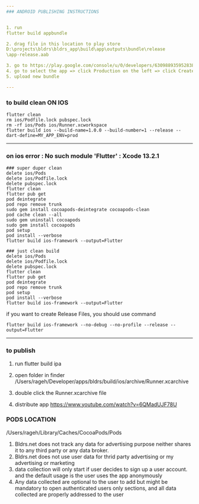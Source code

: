 ```yaml
---
### ANDROID PUBLISHING INSTRUCTIONS


1. run 
flutter build appbundle

2. drag file in this location to play store
D:\projects\bldrs\bldrs_app\build\app\outputs\bundle\release
\app-release.aab

3. go to https://play.google.com/console/u/0/developers/6309889359528388528/app-list
4. go to select the app => click Production on the left => click Create Release Button on top right
5. upload new bundle

---
```


### to build clean ON IOS

    flutter clean
    rm ios/Podfile.lock pubspec.lock
    rm -rf ios/Pods ios/Runner.xcworkspace
    flutter build ios --build-name=1.0.0 --build-number=1 --release --dart-define=MY_APP_ENV=prod

---

### on ios error : No such module 'Flutter' : Xcode 13.2.1

    ### super duper clean
    delete ios/Pods
    delete ios/Podfile.lock
    delete pubspec.lock
    flutter clean
    flutter pub get
    pod deintegrate
    pod repo remove trunk
    sudo gem install cocoapods-deintegrate cocoapods-clean
    pod cache clean --all
    sudo gem uninstall cocoapods
    sudo gem install cocoapods
    pod setup
    pod install --verbose
    flutter build ios-framework --output=Flutter

    ### just clean build
    delete ios/Pods
    delete ios/Podfile.lock
    delete pubspec.lock
    flutter clean
    flutter pub get
    pod deintegrate
    pod repo remove trunk
    pod setup
    pod install --verbose
    flutter build ios-framework --output=Flutter

if you want to create Release Files, 
you should use command

    flutter build ios-framework --no-debug --no-profile --release --output=Flutter

---

### to publish

1. run
    flutter build ipa

2. open folder in finder
   /Users/rageh/Developer/apps/bldrs/build/ios/archive/Runner.xcarchive

3. double click the Runner.xcarchive file
4. distribute app
https://www.youtube.com/watch?v=6QMadUJF78U


### PODS LOCATION
/Users/rageh/Library/Caches/CocoaPods/Pods

1. Bldrs.net does not track any data for advertising purpose neither shares it to any third party or any data broker.
2. Bldrs.net does not use user data for thrid party advertising or my advertising or marketing
3. data collection will only start if user decides to sign up a user account. and the default usage is the user uses the app anonymously
4. Any data collected are optional to the user to add but might be mandatory to open authenticated users only sections, and all data collected are properly addressed to the user
